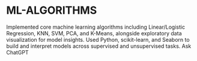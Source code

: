 # ML-ALGORITHMS
Implemented core machine learning algorithms including Linear/Logistic Regression, KNN, SVM, PCA, and K-Means, alongside exploratory data visualization for model insights. Used Python, scikit-learn, and Seaborn to build and interpret models across supervised and unsupervised tasks.          Ask ChatGPT
